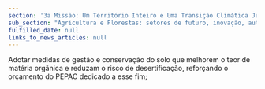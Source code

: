 ```yaml
---
section: '3a Missão: Um Território Inteiro e Uma Transição Climática Justa'
sub_section: "Agricultura e Florestas: setores de futuro, inovação, autonomia e investimento"
fulfilled_date: null
links_to_news_articles: null
---
```


Adotar medidas de gestão e conservação do solo que melhorem o teor de matéria orgânica e reduzam o risco de desertificação, reforçando o orçamento do PEPAC dedicado a esse fim;